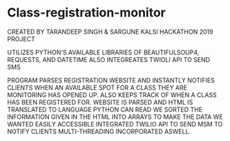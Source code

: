 # Class-registration-monitor
CREATED BY TARANDEEP SINGH & SARGUNE KALSI
HACKATHON 2019 PROJECT

UTILIZES PYTHON'S AVAILABLE LIBRARIES OF BEAUTIFULSOUP4, REQUESTS, AND DATETIME
ALSO INTEGREATES TWIOLI API TO SEND SMS

PROGRAM PARSES REGISTRATION WEBSITE AND INSTANTLY NOTIFIES CLIENTS WHEN AN AVAILABLE SPOT FOR A CLASS THEY ARE MONITORING HAS OPENED UP.  ALSO KEEPS TRACK OF WHEN A CLASS HAS BEEN REGISTERED FOR.
WEBSITE IS PARSED AND HTML IS TRANSLATED TO LANGUAGE PYTHON CAN READ
WE SORTED THE INFORMATION GIVEN IN THE HTML INTO ARRAYS TO MAKE THE DATA WE WANTED EASILY ACCESSIBLE
INTEGRATED TWILIO API TO SEND MSM TO NOTIFY CLIENTS
MULTI-THREADING INCORPORATED ASWELL.
